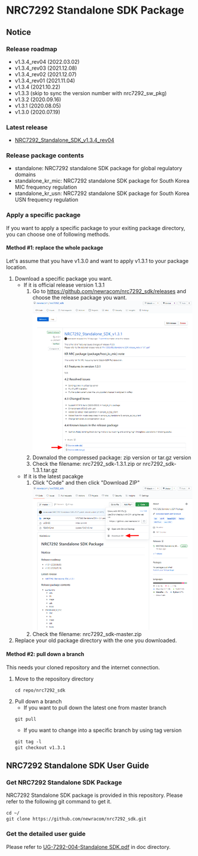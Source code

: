 # NRC7292 Standalone SDK Package

## Notice
### Release roadmap
- v1.3.4_rev04 (2022.03.02)
- v1.3.4_rev03 (2021.12.08)
- v1.3.4_rev02 (2021.12.07)
- v1.3.4_rev01 (2021.11.04)
- v1.3.4 (2021.10.22)
- v1.3.3 (skip to sync the version number with nrc7292_sw_pkg)
- v1.3.2 (2020.09.16)
- v1.3.1 (2020.08.05)
- v1.3.0 (2020.07.19)

### Latest release
- [NRC7292_Standalone_SDK_v1.3.4_rev04](https://github.com/newracom/nrc7292_sdk/releases/tag/v1.3.4_rev04)

### Release package contents
- standalone: NRC7292 standalone SDK package for global regulatory domains
- standalone_kr_mic: NRC7292 standalone SDK package for South Korea MIC frequency regulation
- standalone_kr_usn: NRC7292 standalone SDK package for South Korea USN frequency regulation

### Apply a specific package
If you want to apply a specific package to your exiting package directory, you can choose one of following methods.
#### Method #1: replace the whole package
Let's assume that you have v1.3.0 and want to apply v1.3.1 to your package location.
1. Download a specific package you want.
   * If it is official release version 1.3.1
     1. Go to https://github.com/newracom/nrc7292_sdk/releases and choose the release package you want.
     ![sdk_release](/images/sdk_release.png)
     1. Downalod the compressed package: zip version or tar.gz version
     1. Check the filename: nrc7292_sdk-1.3.1.zip or nrc7292_sdk-1.3.1.tar.gz
   * If it is the latest pacakge
     1. Click "Code" and then click "Download ZIP"
     ![sdk_latest](/images/sdk_latest.png)
     1. Check the filename: nrc7292_sdk-master.zip
1. Replace your old package directory with the one you downloaded.
#### Method #2: pull down a branch
This needs your cloned repository and the internet connection.
1. Move to the repository directory
   ```
   cd repo/nrc7292_sdk
   ```
1. Pull down a branch
   * If you want to pull down the latest one from master branch
   ```
   git pull
   ```
   * If you want to change into a specific branch by using tag version
   ```
   git tag -l
   git checkout v1.3.1
   ```

## NRC7292 Standalone SDK User Guide
### Get NRC7292 Standalone SDK Package
NRC7292 Standalone SDK package is provided in this repository. Please refer to the following git command to get it.
```
cd ~/
git clone https://github.com/newracom/nrc7292_sdk.git
```

### Get the detailed user guide
Please refer to [UG-7292-004-Standalone SDK.pdf](https://github.com/newracom/nrc7292_sdk/blob/master/package/standalone/doc/UG-7292-004-Standalone%20SDK.pdf) in doc directory. 

